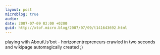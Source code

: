 ```yaml
---
layout: post
microblog: true
audio: 
date: 2007-07-09 02:00 +0200
guid: http://xtof.micro.blog/2007/07/09/t141643692.html
---
```

playing with AboutUs'bot - horizonentrepreneurs crawled in two seconds and wikipage automagically created ;)
